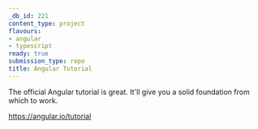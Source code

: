 ```yaml
---
_db_id: 221
content_type: project
flavours:
- angular
- typescript
ready: true
submission_type: repo
title: Angular Tutorial
---
```


The official Angular tutorial is great. It'll give you a solid foundation from which to work.

https://angular.io/tutorial